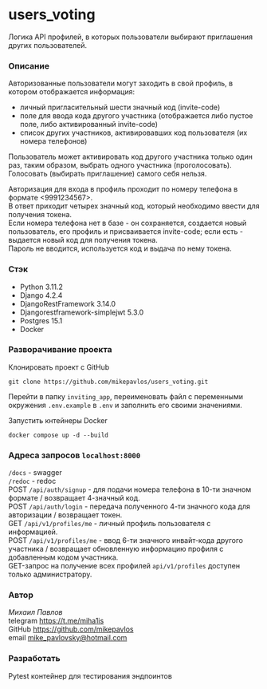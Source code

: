 # users_voting
Логика API профилей, в которых пользователи выбирают приглашения других пользователей.

### Описание
Авторизованные пользователи могут заходить в свой профиль, в котором отображается информация:
- личный пригласительный шести значный код (invite-code)
- поле для ввода кода другого участника (отображается либо пустое поле, либо активированный invite-code)
- список других участников, активировавших код пользователя (их номера телефонов)

Пользователь может активировать код другого участника только один раз, таким образом, выбрать одного участника (проголосовать).  
Голосовать (выбирать приглашение) самого себя нельзя.  

Авторизация для входа в профиль проходит по номеру телефона в формате <9991234567>.  
В ответ приходит четырех значный код, который необходимо ввести для получения токена.  
Если номера телефона нет в базе - он сохраняется, создается новый пользователь, его профиль и присваивается invite-code;
если есть - выдается новый код для получения токена.  
Пароль не вводится, используется код и выдача по нему токена.

### Стэк
- Python 3.11.2
- Django 4.2.4
- DjangoRestFramework 3.14.0
- Djangorestframework-simplejwt 5.3.0
- Postgres 15.1
- Docker

### Разворачивание проекта 
Клонировать проект с GitHub

```commandline
git clone https://github.com/mikepavlos/users_voting.git
```

Перейти в папку `inviting_app`, переименовать файл с переменными окружения `.env.example` в `.env` 
и заполнить его своими значениями.

Запустить кнтейнеры Docker

```commandline
docker compose up -d --build
```

### Адреса запросов `localhost:8000`
`/docs` - swagger  
`/redoc` - redoc  
POST `/api/auth/signup` - для подачи номера телефона в 10-ти значном формате / возвращает 4-значный код.  
POST `/api/auth/login` - передача полученного 4-ти значного кода для авторизации / возвращает токен.  
GET `/api/v1/profiles/me` - личный профиль пользователя с информацией.  
POST `/api/v1/profiles/me` - ввод 6-ти значного инвайт-кода другого участника / возвращает обновленную информацию профиля с добавленным кодом участника.  
GET-запрос на получение всех профилей `api/v1/profiles` доступен только администратору.  

### Автор
*Михаил Павлов*  
telegram https://t.me/miha1is  
GitHub https://github.com/mikepavlos  
email mike_pavlovsky@hotmail.com  

### Разработать
Pytest контейнер для тестирования эндпоинтов  
